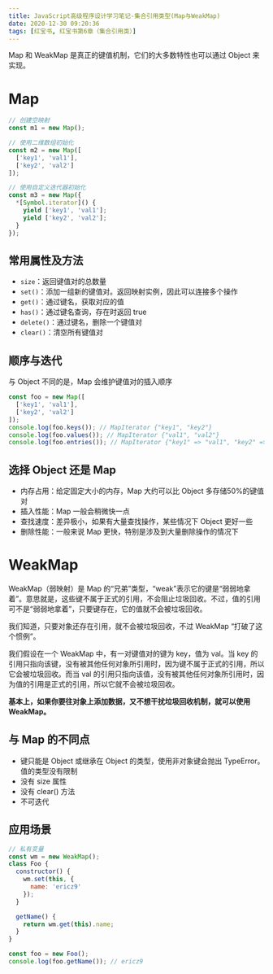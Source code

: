 ```yaml
---
title: JavaScript高级程序设计学习笔记-集合引用类型(Map与WeakMap)
date: 2020-12-30 09:20:36
tags: [红宝书, 红宝书第6章（集合引用类）]
---
```

Map 和 WeakMap 是真正的键值机制，它们的大多数特性也可以通过 Object 来实现。

# Map
```js
// 创建空映射
const m1 = new Map();

// 使用二维数组初始化
const m2 = new Map([
  ['key1', 'val1'],
  ['key2', 'val2']
]);

// 使用自定义迭代器初始化
const m3 = new Map({
  *[Symbol.iterator]() {
    yield ['key1', 'val1'];
    yield ['key2', 'val2'];
  }
});
```

## 常用属性及方法
* `size`：返回键值对的总数量
* `set()`：添加一组新的键值对。返回映射实例，因此可以连接多个操作
* `get()`：通过键名，获取对应的值
* `has()`：通过键名查询，存在时返回 true
* `delete()`：通过键名，删除一个键值对
* `clear()`：清空所有键值对

## 顺序与迭代
与 Object 不同的是，Map 会维护键值对的插入顺序
```js
const foo = new Map([
  ['key1', 'val1'],
  ['key2', 'val2']
]);
console.log(foo.keys()); // MapIterator {"key1", "key2"}
console.log(foo.values()); // MapIterator {"val1", "val2"}
console.log(foo.entries()); // MapIterator {"key1" => "val1", "key2" => "val2"}
```

## 选择 Object 还是 Map
* 内存占用：给定固定大小的内存，Map 大约可以比 Object 多存储50%的键值对
* 插入性能：Map 一般会稍微快一点
* 查找速度：差异极小，如果有大量查找操作，某些情况下 Object 更好一些
* 删除性能：一般来说 Map 更快，特别是涉及到大量删除操作的情况下

# WeakMap
WeakMap（弱映射）是 Map 的“兄弟”类型，“weak”表示它的键是“弱弱地拿着”。意思就是，这些键不属于正式的引用，不会阻止垃圾回收。不过，值的引用可不是“弱弱地拿着”，只要键存在，它的值就不会被垃圾回收。

我们知道，只要对象还存在引用，就不会被垃圾回收，不过 WeakMap “打破了这个惯例”。

我们假设在一个 WeakMap 中，有一对键值对的键为 key，值为 val。当 key 的引用只指向该键，没有被其他任何对象所引用时，因为键不属于正式的引用，所以它会被垃圾回收。而当 val 的引用只指向该值，没有被其他任何对象所引用时，因为值的引用是正式的引用，所以它就不会被垃圾回收。

**基本上，如果你要往对象上添加数据，又不想干扰垃圾回收机制，就可以使用 WeakMap。**

## 与 Map 的不同点
* 键只能是 Object 或继承在 Object 的类型，使用非对象键会抛出 TypeError。值的类型没有限制
* 没有 size 属性
* 没有 clear() 方法
* 不可迭代

## 应用场景
```js
// 私有变量
const wm = new WeakMap();
class Foo {
  constructor() {
    wm.set(this, {
      name: 'ericz9'
    });
  }

  getName() {
    return wm.get(this).name;
  }
}

const foo = new Foo();
console.log(foo.getName()); // ericz9
```